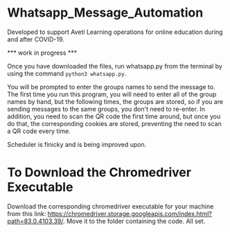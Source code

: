# Whatsapp_Message_Automation

Developed to support Aveti Learning operations for online education during and after COVID-19.

*** work in progress ***

Once you have downloaded the files, run whatsapp.py from the terminal by using the command `python3 whatsapp.py`.

You will be prompted to enter the groups names to send the message to. The first time you run this program, you will need
to enter all of the group names by hand, but the following times, the groups are stored, so if you are sending messages to the same groups, 
you don't need to re-enter. In addition, you need to scan the QR code the first time around, but once you do that, the corresponding cookies are 
stored, preventing the need to scan a QR code every time. 

Scheduler is finicky and is being improved upon.

# To Download the Chromedriver Executable
Download the corresponding chromedriver executable for your machine from this link: https://chromedriver.storage.googleapis.com/index.html?path=83.0.4103.39/.
Move it to the folder containing the code. All set.
